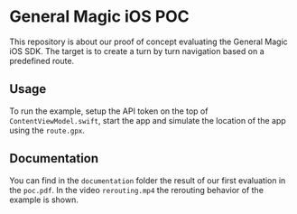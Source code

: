 # General Magic iOS POC

This repository is about our proof of concept evaluating the General Magic iOS SDK. The target is to create a turn by turn navigation based on a predefined route.

## Usage

To run the example, setup the API token on the top of `ContentViewModel.swift`, start the app and simulate the location of the app using the `route.gpx`.

## Documentation

You can find in the `documentation` folder the result of our first evaluation in the `poc.pdf`. In the video `rerouting.mp4` the rerouting behavior of the example is shown.
